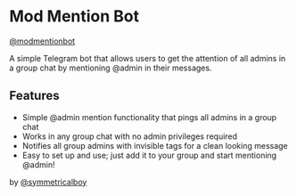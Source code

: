 # Mod Mention Bot

[@modmentionbot](https://t.me/modmentionbot)

A simple Telegram bot that allows users to get the attention of all admins in a group chat by mentioning @admin in their messages.

## Features

- Simple @admin mention functionality that pings all admins in a group chat
- Works in any group chat with no admin privileges required
- Notifies all group admins with invisible tags for a clean looking message
- Easy to set up and use; just add it to your group and start mentioning @admin!



by [@symmetricalboy](https://t.me/symmetricalboy)
